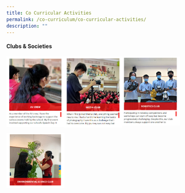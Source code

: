 ```yaml
---
title: Co Curricular Activities
permalink: /co-curriculum/co-curricular-activities/
description: ""
---
```

#### Clubs & Societies

<p><a href="https://www.ezhishi.net/CKPSebook2022/">
<img style="width:30%" align=left src="/images/cs1.jpg">
</a></p>

<p><a href="https://www.ezhishi.net/CKPSebook2022/">
<img style="width:30%" align=left src="/images/cs2.jpg">
</a></p>

<p><a href="https://www.ezhishi.net/CKPSebook2022/">
<img style="width:30%" align=left src="/images/cs3.jpg">
</a></p>
<br clear=left>

<p><a href="https://www.ezhishi.net/CKPSebook2022/">
<img style="width:30%" align=left src="/images/cs4.jpg">
</a></p>
<br clear=left>